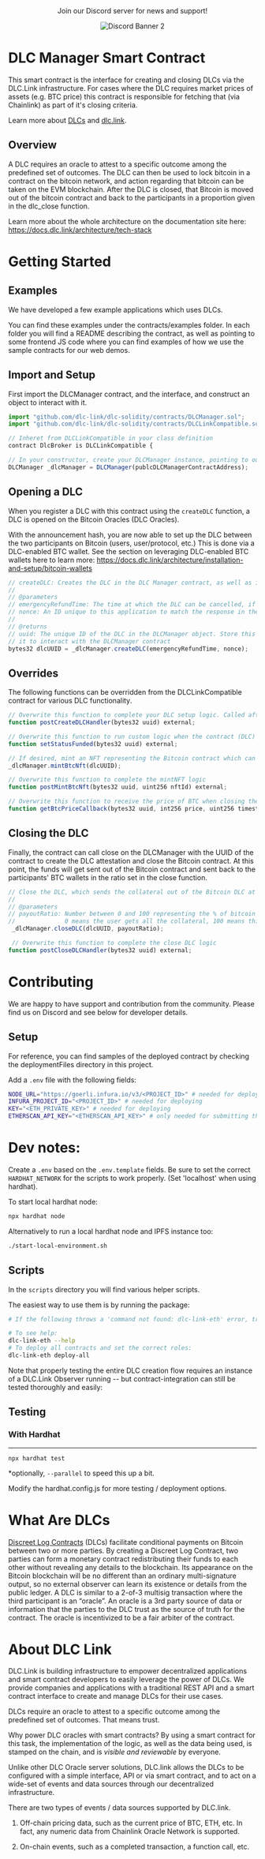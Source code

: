 <center>
Join our Discord server for news and support!

![Discord Banner 2](https://discordapp.com/api/guilds/887360470955208745/widget.png?style=banner2)
</center>

# DLC Manager Smart Contract

This smart contract is the interface for creating and closing DLCs via the DLC.Link infrastructure. For cases where the DLC requires market prices of assets (e.g. BTC price) this contract is responsible for fetching that (via Chainlink) as part of it's closing criteria.

Learn more about [DLCs](https://github.com/DLC-link/dlc-solidity-smart-contract#What-Are-DLCs) and [dlc.link](https://dlc.link).

## Overview
A DLC requires an oracle to attest to a specific outcome among the predefined set of outcomes. The DLC can then be used to lock bitcoin in a contract on the bitcoin network, and action regarding that bitcoin can be taken on the EVM blockchain. After the DLC is closed, that Bitcoin is moved out of the bitcoin contract and back to the participants in a proportion given in the dlc_close function.

Learn more about the whole architecture on the documentation site here:
https://docs.dlc.link/architecture/tech-stack

# Getting Started

## Examples
We have developed a few example applications which uses DLCs.

You can find these examples under the contracts/examples folder. In each folder you will find a README describing the contract, as well as pointing to some frontend JS code where you can find examples of how we use the sample contracts for our web demos.

## Import and Setup
First import the DLCManager contract, and the interface, and construct an object to interact with it.

```js
import "github.com/dlc-link/dlc-solidity/contracts/DLCManager.sol";
import "github.com/dlc-link/dlc-solidity/contracts/DLCLinkCompatible.sol";

// Inheret from DLCLinkCompatible in your class definition
contract DlcBroker is DLCLinkCompatible {

// In your constructor, create your DLCManager instance, pointing to our public contract.
DLCManager _dlcManager = DLCManager(publcDLCManagerContractAddress);
```

## Opening a DLC
When you register a DLC with this contract using the `createDLC` function, a DLC is opened on the Bitcoin Oracles (DLC Oracles).

With the announcement hash, you are now able to set up the DLC between the two participants on Bitcoin (users, user/protocol, etc.) This is done via a DLC-enabled BTC wallet. See the section on leveraging DLC-enabled BTC wallets here to learn more: https://docs.dlc.link/architecture/installation-and-setup/bitcoin-wallets

```js
// createDLC: Creates the DLC in the DLC Manager contract, as well as in the Oracle network.
//
// @parameters
// emergencyRefundTime: The time at which the DLC can be cancelled, if any. Format: seconds from epoch
// nonce: An ID unique to this application to match the response in the callback.
//
// @returns
// uuid: The unique ID of the DLC in the DLCManager object. Store this value and use
// it to interact with the DLCManager contract
bytes32 dlcUUID = _dlcManager.createDLC(emergencyRefundTime, nonce);
```

## Overrides
The following functions can be overridden from the DLCLinkCompatible contract for various DLC functionality.

```js
// Overwrite this function to complete your DLC setup logic. Called after the DLC is successfully created on the Bitcoin (DLC) Oracles off-chain
function postCreateDLCHandler(bytes32 uuid) external;

// Overwrite this function to run custom logic when the contract (DLC) on Bitcoin has been funded
function setStatusFunded(bytes32 uuid) external;

// If desired, mint an NFT representing the Bitcoin contract which can be transfered and borrowed against.
_dlcManager.mintBtcNft(dlcUUID);

// Overwrite this function to complete the mintNFT logic
function postMintBtcNft(bytes32 uuid, uint256 nftId) external;

// Overwrite this function to receive the price of BTC when closing the DLC
function getBtcPriceCallback(bytes32 uuid, int256 price, uint256 timestamp) external;
```

## Closing the DLC
Finally, the contract can call close on the DLCManager with the UUID of the contract to create the DLC attestation and close the Bitcoin contract. At this point, the funds will get sent out of the Bitcoin contract and sent back to the participants' BTC wallets in the ratio set in the close function.

```js
// Close the DLC, which sends the collateral out of the Bitcoin DLC at the given ratio.
//
// @parameters
// payoutRatio: Number between 0 and 100 representing the % of bitcoin paid out from the DLC to the original participants
//              0 means the user gets all the collateral, 100 means this contract gets all the collateral.
 _dlcManager.closeDLC(dlcUUID, payoutRatio);

 // Overwrite this function to complete the close DLC logic
function postCloseDLCHandler(bytes32 uuid) external;
```

# Contributing
We are happy to have support and contribution from the community. Please find us on Discord and see below for developer details.
## Setup
For reference, you can find samples of the deployed contract by checking the deploymentFiles directory in this project.

Add a `.env` file with the following fields:

```bash
NODE_URL="https://goerli.infura.io/v3/<PROJECT_ID>" # needed for deploying
INFURA_PROJECT_ID="<PROJECT_ID>" # needed for deploying
KEY="<ETH_PRIVATE_KEY>" # needed for deploying
ETHERSCAN_API_KEY="<ETHERSCAN_API_KEY>" # only needed for submitting the contract to etherscan
```

# Dev notes:

Create a `.env` based on the `.env.template` fields.
Be sure to set the correct `HARDHAT_NETWORK` for the scripts to work properly. (Set 'localhost' when using hardhat).

To start local hardhat node:
```bash
npx hardhat node
```
Alternatively to run a local hardhat node and IPFS instance too:
```bash
./start-local-environment.sh
```

## Scripts
In the `scripts` directory you will find various helper scripts.

The easiest way to use them is by running the package:
```bash
# If the following throws a 'command not found: dlc-link-eth' error, try running 'npm link' after 'npm i' to set up the symlink for your $PATH

# To see help:
dlc-link-eth --help
# To deploy all contracts and set the correct roles:
dlc-link-eth deploy-all
```

Note that properly testing the entire DLC creation flow requires an instance of a DLC.Link Observer running -- but contract-integration can still be tested thoroughly and easily:
## Testing

### With Hardhat
-----------------
`npx hardhat test`

*optionally, `--parallel` to speed this up a bit.

Modify the hardhat.config.js for more testing / deployment options.

# What Are DLCs
[Discreet Log Contracts](https://dci.mit.edu/smart-contracts) (DLCs) facilitate conditional payments on Bitcoin between two or more parties. By creating a Discreet Log Contract, two parties can form a monetary contract redistributing their funds to each other without revealing any details to the blockchain. Its appearance on the Bitcoin blockchain will be no different than an ordinary multi-signature output, so no external observer can learn its existence or details from the public ledger. A DLC is similar to a 2-of-3 multisig transaction where the third participant is an “oracle”.  An oracle is a 3rd party source of data or information that the parties to the DLC trust as the source of truth for the contract. The oracle is incentivized to be a fair arbiter of the contract.

# About DLC Link
DLC.Link is building infrastructure to empower decentralized applications and smart contract developers to easily leverage the power of DLCs. We provide companies and applications with a traditional REST API and a smart contract interface to create and manage DLCs for their use cases.

DLCs require an oracle to attest to a specific outcome among the predefined set of outcomes. That means trust.

Why power DLC oracles with smart contracts? By using a smart contract for this task, the implementation of the logic, as well as the data being used, is stamped on the chain, and is *visible and reviewable* by everyone.

Unlike other DLC Oracle server solutions, DLC.link allows the DLCs to be configured with a simple interface, API or via smart contract, and to act on a wide-set of events and data sources through our decentralized infrastructure.

There are two types of events / data sources supported by DLC.link.

1. Off-chain pricing data, such as the current price of BTC, ETH, etc. In fact, any numeric data from Chainlink Oracle Network is supported.

2. On-chain events, such as a completed transaction, a function call, etc.
